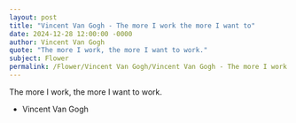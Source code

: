 ```yaml
---
layout: post
title: "Vincent Van Gogh - The more I work the more I want to"
date: 2024-12-28 12:00:00 -0000
author: Vincent Van Gogh
quote: "The more I work, the more I want to work."
subject: Flower
permalink: /Flower/Vincent Van Gogh/Vincent Van Gogh - The more I work the more I want to
---
```


The more I work, the more I want to work.

- Vincent Van Gogh
